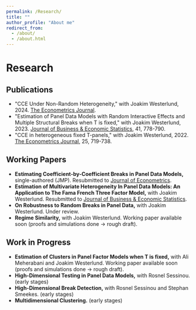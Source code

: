 ```yaml
---
permalink: /Research/
title: ""
author_profile: "About me"
redirect_from: 
  - /about/
  - /about.html
---
```

# Research

## Publications

- "CCE Under Non-Random Heterogeneity," with Joakim Westerlund, 2024. [The Econometrics Journal](#).
- "Estimation of Panel Data Models with Random Interactive Effects and Multiple Structural Breaks when T is fixed," with Joakim Westerlund, 2023. [Journal of Business & Economic Statistics](#), 41, 778-790.
- "CCE in heterogeneous fixed T-panels," with Joakim Westerlund, 2022. [The Econometrics Journal](#), 25, 719-738.

## Working Papers

- **Estimating Coefficient-by-Coefficient Breaks in Panel Data Models,** single-authored (JMP). Resubmitted to [Journal of Econometrics](#).
- **Estimation of Multivariate Heterogeneity In Panel Data Models: An Application to The Fama French Three Factor Model,** with Joakim Westerlund. Resubmitted to [Journal of Business & Economic Statistics](#).
- **On Robustness to Random Breaks in Panel Data,** with Joakim Westerlund. Under review.
- **Regime Similarity,** with Joakim Westerlund. Working paper available soon (proofs and simulations done → rough draft).

## Work in Progress

- **Estimation of Clusters in Panel Factor Models when T is fixed,** with Ali Meherabani and Joakim Westerlund. Working paper available soon (proofs and simulations done → rough draft).
- **High-Dimensional Testing in Panel Data Models,** with Rosnel Sessinou. (early stages)
- **High-Dimensional Break Detection,** with Rosnel Sessinou and Stephan Smeekes. (early stages)
- **Multidimensional Clustering.** (early stages)

</body>
</html>

